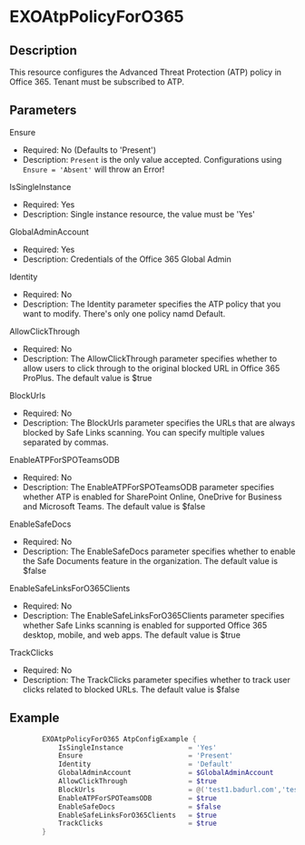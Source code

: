 # EXOAtpPolicyForO365

## Description

This resource configures the Advanced Threat Protection (ATP) policy
in Office 365.  Tenant must be subscribed to ATP.

## Parameters

Ensure

- Required: No (Defaults to 'Present')
- Description: `Present` is the only value accepted.
  Configurations using `Ensure = 'Absent'` will throw an Error!

IsSingleInstance

- Required: Yes
- Description: Single instance resource, the value must be 'Yes'

GlobalAdminAccount

- Required: Yes
- Description: Credentials of the Office 365 Global Admin

Identity

- Required: No
- Description: The Identity parameter specifies the ATP policy that you
  want to modify. There's only one policy namd Default.

AllowClickThrough

- Required: No
- Description: The AllowClickThrough parameter specifies whether to allow
  users to click through to the original blocked URL in
  Office 365 ProPlus. The default value is $true

BlockUrls

- Required: No
- Description: The BlockUrls parameter specifies the URLs that are
  always blocked by Safe Links scanning.
  You can specify multiple values separated by commas.

EnableATPForSPOTeamsODB

- Required: No
- Description: The EnableATPForSPOTeamsODB parameter specifies whether
  ATP is enabled for SharePoint Online, OneDrive for Business and
  Microsoft Teams. The default value is $false

EnableSafeDocs

- Required: No
- Description: The EnableSafeDocs parameter specifies whether to enable the
  Safe Documents feature in the organization.
  The default value is $false

EnableSafeLinksForO365Clients

- Required: No
- Description: The EnableSafeLinksForO365Clients parameter specifies whether Safe Links
  scanning is enabled for supported Office 365 desktop, mobile, and web apps.
   The default value is $true

TrackClicks

- Required: No
- Description: The TrackClicks parameter specifies whether to track user
  clicks related to blocked URLs. The default value is $false

## Example

```PowerShell
        EXOAtpPolicyForO365 AtpConfigExample {
            IsSingleInstance                = 'Yes'
            Ensure                          = 'Present'
            Identity                        = 'Default'
            GlobalAdminAccount              = $GlobalAdminAccount
            AllowClickThrough               = $true
            BlockUrls                       = @('test1.badurl.com','test2.badurl.com')
            EnableATPForSPOTeamsODB         = $true
            EnableSafeDocs                  = $false
            EnableSafeLinksForO365Clients   = $true
            TrackClicks                     = $true
        }
```
